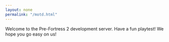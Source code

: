 ```yaml
---
layout: none
permalink: "/motd.html"
---
```

<html>
  <head>
  <title>MOTD - Pre-Fortress 2</title>
	<meta name="description" content="MOTD"><meta property="og:image" content="https://wiki.teamfortress.com/w/images/5/54/Tf2_trailer03.png">
	<meta name="twitter:card" content="summary_large_image"><meta name="theme-color" content="#b73739">
	<link rel="icon" href="https://prefortress.com/favicon.ico">
  <link rel="stylesheet" href="../assets/motd.css">
  </head>
  <body>
    <div>
      <p>
      Welcome to the Pre-Fortress 2 development server. Have a fun playtest! We hope you go easy on us!
      </p>
    </div>
  </body>
</html>